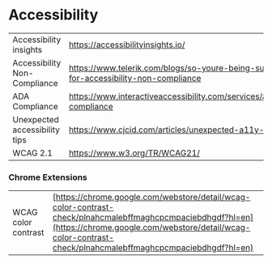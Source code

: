 # Accessibility

|  |  |
| :--- | :--- |
| Accessibility insights | https://accessibilityinsights.io/ |
| Accessibility Non-Compliance | https://www.telerik.com/blogs/so-youre-being-sued-for-accessibility-non-compliance |
| ADA Compliance | https://www.interactiveaccessibility.com/services/ada-compliance |
| Unexpected accessibility tips | https://www.cjcid.com/articles/unexpected-a11y-tips/ |
| WCAG 2.1 | https://www.w3.org/TR/WCAG21/ |

### Chrome Extensions

|  |  |
| :--- | :--- |
| WCAG color contrast | [https://chrome.google.com/webstore/detail/wcag-color-contrast-check/plnahcmalebffmaghcpcmpaciebdhgdf?hl=en](https://chrome.google.com/webstore/detail/wcag-color-contrast-check/plnahcmalebffmaghcpcmpaciebdhgdf?hl=en) |


